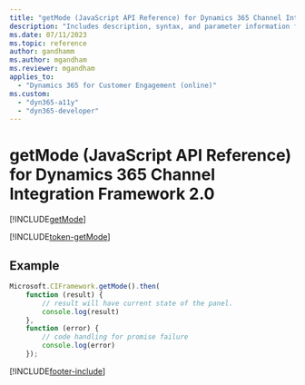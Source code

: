 ```yaml
---
title: "getMode (JavaScript API Reference) for Dynamics 365 Channel Integration Framework 2.0| MicrosoftDocs"
description: "Includes description, syntax, and parameter information for the getMode method in JavaScript API Reference for Channel Integration Framework 2.0."
ms.date: 07/11/2023
ms.topic: reference
author: gandhamm
ms.author: mgandham
ms.reviewer: mgandham
applies_to: 
  - "Dynamics 365 for Customer Engagement (online)"
ms.custom: 
  - "dyn365-a11y"
  - "dyn365-developer"
---
```


# getMode (JavaScript API Reference) for Dynamics 365 Channel Integration Framework 2.0

[!INCLUDE[getMode](../../../../v1/develop/reference/microsoft-ciframework/Includes/getMode-description.md)]

[!INCLUDE[token-getMode](../../../../shared/token-getMode.md)]


## Example

```JavaScript
Microsoft.CIFramework.getMode().then(
    function (result) {
        // result will have current state of the panel.
        console.log(result)
    },
    function (error) {
        // code handling for promise failure
        console.log(error)
    });
```

[!INCLUDE[footer-include](../../../../../includes/footer-banner.md)]
